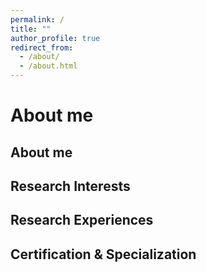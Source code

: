 ```yaml
---
permalink: /
title: ""
author_profile: true
redirect_from: 
  - /about/
  - /about.html
---
```


About me
======

About me
------

Research Interests
------

Research Experiences
------

Certification & Specialization
------
